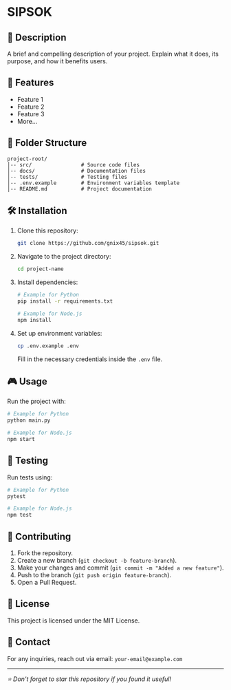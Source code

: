 # SIPSOK

## 📌 Description
A brief and compelling description of your project. Explain what it does, its purpose, and how it benefits users.

## 🚀 Features
- Feature 1
- Feature 2
- Feature 3
- More...

## 📂 Folder Structure
```
project-root/
│-- src/                # Source code files
│-- docs/               # Documentation files
│-- tests/              # Testing files
│-- .env.example        # Environment variables template
│-- README.md           # Project documentation
```

## 🛠 Installation
1. Clone this repository:
   ```bash
   git clone https://github.com/gnix45/sipsok.git
   ```
2. Navigate to the project directory:
   ```bash
   cd project-name
   ```
3. Install dependencies:
   ```bash
   # Example for Python
   pip install -r requirements.txt
   ```
   ```bash
   # Example for Node.js
   npm install
   ```
4. Set up environment variables:
   ```bash
   cp .env.example .env
   ```
   Fill in the necessary credentials inside the `.env` file.

## 🎮 Usage
Run the project with:
```bash
# Example for Python
python main.py
```
```bash
# Example for Node.js
npm start
```

## 🧪 Testing
Run tests using:
```bash
# Example for Python
pytest
```
```bash
# Example for Node.js
npm test
```

## 🤝 Contributing
1. Fork the repository.
2. Create a new branch (`git checkout -b feature-branch`).
3. Make your changes and commit (`git commit -m "Added a new feature"`).
4. Push to the branch (`git push origin feature-branch`).
5. Open a Pull Request.

## 📜 License
This project is licensed under the MIT License.

## 📧 Contact
For any inquiries, reach out via email: `your-email@example.com`

---

_⭐ Don't forget to star this repository if you found it useful!_
